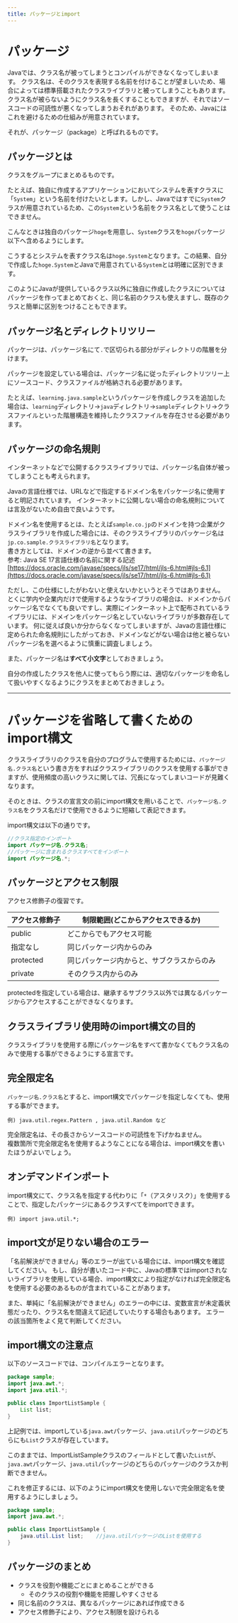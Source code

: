 ```yaml
---
title: パッケージとimport
---
```



# パッケージ

Javaでは、クラス名が被ってしまうとコンパイルができなくなってしまいます。
クラス名は、そのクラスを表現する名前を付けることが望ましいため、場合によっては標準搭載されたクラスライブラリと被ってしまうこともあります。クラス名が被らないようにクラス名を長くすることもできますが、それではソースコードの可読性が悪くなってしまうおそれがあります。
そのため、Javaにはこれを避けるための仕組みが用意されています。

それが、パッケージ（package）と呼ばれるものです。

## パッケージとは

クラスをグループにまとめるものです。

たとえば、独自に作成するアプリケーションにおいてシステムを表すクラスに「`System`」という名前を付けたいとします。しかし、Javaではすでに`System`クラスが用意されているため、この`System`という名前をクラス名として使うことはできません。

こんなときは独自のパッケージ`hoge`を用意し、`System`クラスを`hoge`パッケージ以下へ含めるようにします。

こうするとシステムを表すクラス名は`hoge.System`となります。この結果、自分で作成した`hoge.System`とJavaで用意されている`System`とは明確に区別できます。

このようにJavaが提供しているクラス以外に独自に作成したクラスについてはパッケージを作ってまとめておくと、同じ名前のクラスも使えますし、既存のクラスと簡単に区別をつけることもできます。

## パッケージ名とディレクトリツリー

パッケージは、パッケージ名にて`.`で区切られる部分がディレクトリの階層を分けます。

パッケージを設定している場合は、パッケージ名に従ったディレクトリツリー上にソースコード、クラスファイルが格納される必要があります。

たとえば、`learning.java.sample`というパッケージを作成しクラスを追加した場合は、`learning`ディレクトリ→`java`ディレクトリ→`sample`ディレクトリ→クラスファイルといった階層構造を維持したクラスファイルを存在させる必要があります。

## パッケージの命名規則

インターネットなどで公開するクラスライブラリでは、パッケージ名自体が被ってしまうことも考えられます。

Javaの言語仕様では、URLなどで指定するドメイン名をパッケージ名に使用すると明記されています。
インターネットに公開しない場合の命名規則については言及がないため自由で良いようです。

ドメイン名を使用するとは、たとえば`sample.co.jp`のドメインを持つ企業がクラスライブラリを作成した場合には、そのクラスライブラリのパッケージ名は`jp.co.sample.クラスライブラリ名`となります。  
書き方としては、ドメインの逆から並べて書きます。  
参考: Java SE 17言語仕様の名前に関する記述[https://docs.oracle.com/javase/specs/jls/se17/html/jls-6.html#jls-6.1](https://docs.oracle.com/javase/specs/jls/se17/html/jls-6.html#jls-6.1)

ただし、この仕様にしたがわないと使えないかというとそうではありません。
とくに学内や企業内だけで使用するようなライブラリの場合は、ドメインからパッケージ名でなくても良いですし、実際にインターネット上で配布されているライブラリには、ドメインをパッケージ名としていないライブラリが多数存在しています。
何に従えば良いか分からなくなってしまいますが、Javaの言語仕様に定められた命名規則にしたがっておき、ドメインなどがない場合は他と被らないパッケージ名を選べるように慎重に調査しましょう。

また、パッケージ名は**すべて小文字**としておきましょう。

自分の作成したクラスを他人に使ってもらう際には、適切なパッケージを命名して扱いやすくなるようにクラスをまとめておきましょう。

----

# パッケージを省略して書くためのimport構文

クラスライブラリのクラスを自分のプログラムで使用するためには、`パッケージ名.クラス名`という書き方をすればクラスライブラリのクラスを使用する事ができますが、使用頻度の高いクラスに関しては、冗長になってしまいコードが見難くなります。

そのときは、クラスの宣言文の前にimport構文を用いることで、`パッケージ名.クラス名`をクラス名だけで使用できるように短縮して表記できます。

import構文は以下の通りです。

```java
//クラス指定のインポート
import パッケージ名.クラス名;
//パッケージに含まれるクラスすべてをインポート
import パッケージ名.*;
```

## パッケージとアクセス制限
アクセス修飾子の復習です。


| アクセス修飾子 | 制限範囲(どこからアクセスできるか) |
|-------------|------------------------------|
| public | どこからでもアクセス可能 |
| 指定なし | 同じパッケージ内からのみ |
| protected | 同じパッケージ内からと、サブクラスからのみ |
| private | そのクラス内からのみ |

protectedを指定している場合は、継承するサブクラス以外では異なるパッケージからアクセスすることができなくなります。

## クラスライブラリ使用時のimport構文の目的
クラスライブラリを使用する際にパッケージ名をすべて書かなくてもクラス名のみで使用する事ができるようにする宣言です。

## 完全限定名
`パッケージ名.クラス名`とすると、import構文でパッケージを指定しなくても、使用する事ができます。

```
例) java.util.regex.Pattern , java.util.Random など
```

完全限定名は、その長さからソースコードの可読性を下げかねません。  
複数箇所で完全限定名を使用するようなことになる場合は、import構文を書いたほうがよいでしょう。

## オンデマンドインポート
import構文にて、クラス名を指定する代わりに「`*`（アスタリスク）」を使用することで、指定したパッケージにあるクラスすべてをimportできます。

```
例) import java.util.*;
```

## import文が足りない場合のエラー

「名前解決ができません」等のエラーが出ている場合には、import構文を確認してください。
もし、自分が書いたコード中に、Javaの標準ではimportされないライブラリを使用している場合、import構文により指定がなければ完全限定名を使用する必要のあるものが含まれていることがあります。

また、単純に「名前解決ができません」のエラーの中には、変数宣言が未定義状態だったり、クラス名を間違えて記述していたりする場合もあります。
エラーの該当箇所をよく見て判断してください。

## import構文の注意点

以下のソースコードでは、コンパイルエラーとなります。

```java
package sample;
import java.awt.*;
import java.util.*;

public class ImportListSample {
    List list;
}
```

上記例では、importしている`java.awt`パッケージ、`java.util`パッケージのどちらにも`List`クラスが存在しています。

このままでは、ImportListSampleクラスのフィールドとして書いた`List`が、`java.awt`パッケージ、`java.util`パッケージのどちらのパッケージのクラスか判断できません。

これを修正するには、以下のようにimport構文を使用しないで完全限定名を使用するようにしましょう。

```java
package sample;
import java.awt.*;

public class ImportListSample {
    java.util.List list;    //java.utilパッケージのListを使用する
}
```

## パッケージのまとめ
- クラスを役割や機能ごとにまとめることができる
    + そのクラスの役割や機能を把握しやすくさせる
- 同じ名前のクラスは、異なるパッケージにあれば作成できる
- アクセス修飾子により、アクセス制限を設けられる
